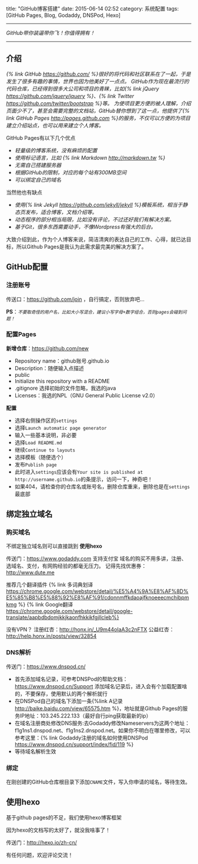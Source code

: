 title: "GitHub博客搭建"
date: 2015-06-14 02:52
category: 系统配置
tags: [GitHub Pages, Blog, Godaddy, DNSPod, Hexo]

---

*GitHub带你装逼带你飞！你值得拥有！*

---

## 介绍
*{% link GitHub https://github.com/ %}很好的将代码和社区联系在了一起，于是发生了很多有趣的事情，世界也因为他美好了一点点。*
*GitHub作为现在最流行的代码仓库，已经得到很多大公司和项目的青睐，比如{% link jQuery https://github.com/jquery/jquery %}、{% link Twitter https://github.com/twitter/bootstrap %}等。*
*为使项目更方便的被人理解，介绍页面少不了，甚至会需要完整的文档站，GitHub替你想到了这一点，他提供了{% link GitHub Pages http://pages.github.com %}的服务，不仅可以方便的为项目建立介绍站点，也可以用来建立个人博客。*

GitHub Pages有以下几个优点
- *轻量级的博客系统，没有麻烦的配置*
- *使用标记语言，比如 {% link Markdown http://markdown.tw %}*
- *无需自己搭建服务器*
- *根据GitHub的限制，对应的每个站有300MB空间*
- *可以绑定自己的域名*


当然他也有缺点
- *使用{% link Jekyll https://github.com/jekyll/jekyll %}模板系统，相当于静态页发布，适合博客，文档介绍等。*
- *动态程序的部分相当局限，比如没有评论，不过还好我们有解决方案。*
- *基于Git，很多东西需要动手，不像Wordpress有强大的后台。*


大致介绍到此，作为个人博客来说，简洁清爽的表达自己的工作、心得，就已达目标，所以Github Pages是我认为此需求最完美的解决方案了。

## GitHub配置
### 注册账号
传送口：https://github.com/join ，自行搞定，否则放弃吧...

**PS**：*`不要取奇怪的用户名，比如大小写混合，建议小写字母+数字组合，否则pages会碰到问题！`*

### 配置Pages
**新增仓库**：https://github.com/new
- Repository name：github账号.github.io
- Description：随便输入点描述
- public
- Initialize this repository with a README
- .gitignore 选择初始的文件忽略，我选的java
- Licenses：我选的NPL（GNU General Public License v2.0）

**配置**
- 选择右侧操作区的`settings`
- 选择`Launch automatic page generator`
- 输入一些基本说明，非必要
- 选择`Load README.md`
- 继续`Continue to layouts`
- 选择模板（随便选个）
- 发布`Publish page`
- 此时进入`settings`应该会有`Your site is published at http://username.github.io`的条提示，访问一下，神奇吧！
- 如果404，请检查你的仓库名或账号名，删除仓库重来，删除也是在`settings`最底部
      
## 绑定独立域名
### 购买域名

不绑定独立域名则可以直接跳到 **使用hexo**

传送门：https://www.godaddy.com 支持支付宝
域名的购买不用多讲，注册、选域名、支付，有网购经验的都毫无压力。
记得先找优惠券：http://www.dute.me

推荐几个翻译插件
{% link 多词典划译 https://chrome.google.com/webstore/detail/%E5%A4%9A%E8%AF%8D%E5%85%B8%E5%88%92%E8%AF%91/cdonnmffkdaoajfknoeeecmchibpmkmg %}
{% link Google翻译 https://chrome.google.com/webstore/detail/google-translate/aapbdbdomjkkjkaonfhkkikfgjllcleb%}

没有VPN？
注册红杏：http://honx.in/_U9m44oIaA3c2nFTX
公益红杏：http://help.honx.in/posts/view/32854 

### DNS解析
传送门：https://www.dnspod.cn/
- 首先添加域名记录，可参考DNSPod的帮助文档：https://www.dnspod.cn/Support
    添加域名记录后，进入会有个加载配置啥的，不要保存，使用默认的两个解析就行
- 在DNSPod自己的域名下添加一条{%link A记录 http://baike.baidu.com/view/65575.htm %}，地址就是Github Pages的服务IP地址：103.245.222.133（最好自行ping获取最新的ip）
- 在域名注册商处修改DNS服务:去Godaddy修改Nameservers为这两个地址：f1g1ns1.dnspod.net、f1g1ns2.dnspod.net。如果你不明白在哪里修改，可以参考这里：{% link Godaddy注册的域名如何使用DNSPod https://www.dnspod.cn/support/index/fid/119 %}
- 等待域名解析生效

### 绑定
在刚创建的GitHub仓库根目录下添加`CNAME`文件，写入你申请的域名，等待生效。

## 使用hexo
基于github pages的不足，我们使用hexo博客框架

因为hexo的文档写的太好了，就没我啥事了！

传送门：http://hexo.io/zh-cn/




有任何问题，欢迎评论交流！